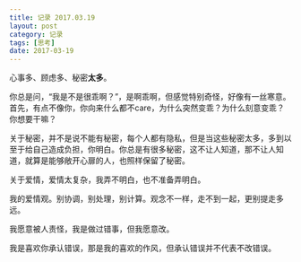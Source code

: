 ```yaml
---
title: 记录 2017.03.19
layout: post
category: 记录
tags: [思考]
date: 2017-03-19
---
```


心事多、顾虑多、秘密**太多**。

你总是问，“我是不是很乖啊？”，是啊乖啊，但感觉特别奇怪，好像有一丝寒意。首先，有点不像你，你向来什么都不care，为什么突然变乖？为什么刻意变乖？你想要干嘛？

关于秘密，并不是说不能有秘密，每个人都有隐私，但是当这些秘密太多，多到以至于给自己造成负担，你明白。你总是有很多秘密，这不让人知道，那不让人知道，就算是能够敞开心扉的人，也照样保留了秘密。

关于爱情，爱情太复杂，我弄不明白，也不准备弄明白。

我的爱情观。别协调，别处理，别计算。观念不一样，走不到一起，更别提走多远。

我愿意被人责怪，我是做过错事，但我愿意改。

我是喜欢你承认错误，那是我的喜欢的作风，但承认错误并不代表不改错误。

<!---
你说：
“你是我大学里最好的朋友”
“我想要举案齐眉的夫妻生活”
“你说要诚实的对待彼此”
“你说不喜欢和别人争”
“你说”

-->